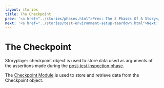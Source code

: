 ```yaml
---
layout: stories
title: The Checkpoint
prev: '<a href="../stories/phases.html">Prev: The 8 Phases Of A Story</a>'
next: '<a href="../stories/test-environment-setup-teardown.html">Next: Test Environment Setup / Teardown Phases</a>'
---
```


# The Checkpoint

Storyplayer checkpoint object is used to store data used as arguments of the assertions made during the [post-test inspection phase](/storyplayer/stories/post-test-inspection.html).

The [Checkpoint Module](/storyplayer/modules/checkpoint/index.html) is used to store and retrieve data from the Checkpoint object.

